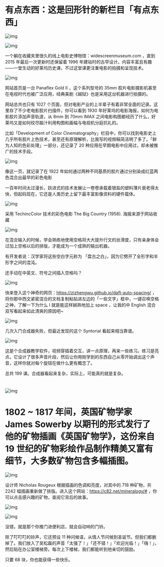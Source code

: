 # 有点东西：这是回形针的新栏目「有点东西」

![img](https://paper-clips.vercel.app/其他/有点东西.jpg)



![img](https://mmbiz.qpic.cn/mmbiz_png/SlOqFKqEO4HmPVicfp4AfPLbNiancUtGDo2qRqNyNFeHneObWh37GticOZh8ruWVBgIIkLKrDibMKp59vBWjCFLpvQ/640?wx_fmt=png)

一个躺在收藏夹里很久的线上电影史博物馆：widescreenmuseum.com ，直到 2015 年最后一次更新时还保留着 1996 年建站时的古早设计。内容丰富且有趣——一堂生动的好莱坞历史课，不过这堂课更注重电影的拍摄和呈现技术。



![img](https://mmbiz.qpic.cn/mmbiz_png/SlOqFKqEO4HmPVicfp4AfPLbNiancUtGDo2l5ZicYN3Me7JBLA6YFGicibJBByINQTr3Xc7pJS2tSqsIh9QPmaBYDmw/640?wx_fmt=png)

网站首页是一台 Panaflex Gold II ，这个系列型号的 35mm 胶片电影摄影机甚至在电视时代也被广泛应用，经典美剧《越狱》也是采用这台机器进行拍摄的。



网站总共也只有 1027 个页面，但对电影产业的上半辈子有着非常全面的记录。这里存了不少老电影胶片扫描件，你可以看到 1930 年好莱坞的电影海报，如何为电影胶片添加声音轨道，从 8mm 到 70mm IMAX 之间电影构图都经历了什么，好莱坞又是如何绞尽脑汁利用构图和画幅与电视机分庭抗礼的。



比如「Development of Color Cinematography」栏目中，你可以找到电影史上几乎所有胶片上色技术，甚至还有原理解析，比我写的视频稿简洁明了多了。「鲜为人知的色彩处理」一部分，还记录了 20 种应用在早期电影中应用过，却未被推广的技术手段。



![img](https://mmbiz.qpic.cn/mmbiz_png/SlOqFKqEO4HmPVicfp4AfPLbNiancUtGDoGMcfhT0veeVChksNYXdvPCMmemzxv7e0zcP5ERAibjUUJtia8Y2gyznQ/640?wx_fmt=png)

像这一页，就记录了在 1922 年如何通过两种不同基质的胶片通过分别染成红蓝两色混合出最早的彩色电影



一百年时间太过漫长，跃进式的技术发展让一卷卷承载着银盐的塑料薄片衰老得太快，但起码现在，它还是人类历史上留下最丰富影像资料的硬件载体。



![img](https://mmbiz.qpic.cn/mmbiz_png/SlOqFKqEO4HmPVicfp4AfPLbNiancUtGDoeGlulxn3qnS0kaibSYpnDYzmwT3vQJhLLicibbrNdc7tiaEtYLAIZTmYnw/640?wx_fmt=png)

采用 TechincColor 技术的彩色电影 The Big Country (1958). 海报来源于网站收藏





![img](https://mmbiz.qpic.cn/mmbiz_png/SlOqFKqEO4HmPVicfp4AfPLbNiancUtGDo8ibjHLexOR2fjZK5jnDt96l3bXB0dGEDtRgficjF6hfN9OBDOZIErHQw/640?wx_fmt=png)

在混合输入的时候，学会熟练地使用空格将大大提升行文的丝滑度，只有亲身体会过加上空格以后的排版，才能成为一个成熟的输出机器。



有开发者说：汉学家将这些空白字元称为 「盘古之白」，因为它劈开了全形字和半形字之间的混沌。



还手动在中英文、符号之间插入空格吗？



![img](https://mmbiz.qpic.cn/mmbiz_png/SlOqFKqEO4HmPVicfp4AfPLbNiancUtGDoMEH9Q8m1C1fsOauZlRicJJf2gAOPORxoYvusXAqLmH0KzTicYZbMs3cw/640?wx_fmt=png)



快来登入这个神奇的网页：https://zizhengwu.github.io/daft-auto-spacing/ ，将你那中西文紧密混合的文档复制粘贴进左边的「一些文字」框中，一键召唤空格之神，了解一下为什么 I 就是能这样娴熟地加上 space ，让我的中 English 混合双写看起来如此清爽的原因吧~



![img](https://mmbiz.qpic.cn/mmbiz_png/SlOqFKqEO4HmPVicfp4AfPLbNiancUtGDoqqLXsIkRqODPHS8mKTRFpgFI0ON2iaCEibxSUB7qDyMMfjVGZD6XpdPg/640?wx_fmt=png)

几次入门合成器失败，但最近发现的这个 Syntorial 看起来相当靠谱。



![img](https://mmbiz.qpic.cn/mmbiz_gif/SlOqFKqEO4HmPVicfp4AfPLbNiancUtGDoDKia1hHAAvjn4W8unSyC0rIlRNqJP2E9ATfA39qbIk5xNR7r9ozibaoQ/640?wx_fmt=gif)



这是个合成器教学软件，视频穿插着交互，讲一点原理，再来一些练习。练习是亮点。它设计了很多声音片段，然后让你用刚学到的东西自己从零开始调出这个声音，这样你就对每个旋钮在做什么更有概念了。



总共 199 课。合成器看起来复杂，实际上，可能真的就是复杂。

#  



![img](https://mmbiz.qpic.cn/mmbiz_png/SlOqFKqEO4HmPVicfp4AfPLbNiancUtGDor7eTKcFHAfeN3uML10LEHoiasnfHp8SB7wCuUJbBcP5ASnflOdxac8Q/640?wx_fmt=png)

# 1802 ~ 1817 年间，英国矿物学家 James Sowerby 以期刊的形式发行了他的矿物插画《英国矿物学》，这份来自 19 世纪的矿物彩绘作品制作精美又富有细节，大多数矿物包含多幅插图。



![img](https://mmbiz.qpic.cn/mmbiz_png/SlOqFKqEO4HmPVicfp4AfPLbNiancUtGDoh3xAibI4nwv8pC0nCWyzcoD4jU0icovdRByvHicRF5IgRJ1bGN5kCjIbQ/640?wx_fmt=png)



设计师 Nicholas Rougeux 根据插画的色调和亮度，对其中的 718 种矿物，共 2242 幅插画重新做了排版。进入这个网站：https://c82.net/mineralogy/# ，你可以点击感兴趣的矿物，查阅它背后的故事。



![img](https://mmbiz.qpic.cn/mmbiz_png/SlOqFKqEO4HmPVicfp4AfPLbNiancUtGDomq8X9HtwdxtOK4E2KP8KGqjDHkqwMQ6mCDOYA3umqbibjTCQ07Zfn8g/640?wx_fmt=png)





![img](https://mmbiz.qpic.cn/mmbiz_png/SlOqFKqEO4HmPVicfp4AfPLbNiancUtGDor0ODmjyOHLOM0tIlXvaIfJ5zJTvdQqsXWNPXg7rQ6wlDqPqH6LFHiaw/640?wx_fmt=png)

没错，就是那个你推门进便利店，就会自动响的门铃。



除了叮叮叮的铃声，它还预设 11 种问候语，从情人节问候到圣诞节。但我们都删掉了。我们放入了吴松磊的声音「太强了！」「还不错！」「欢迎光临！」「嗨！」，然后贴在办公室楼梯旁。每次上下楼梯，我们都能听到他亲切的鼓励。



只要 68 块，你也能获得一些快乐。